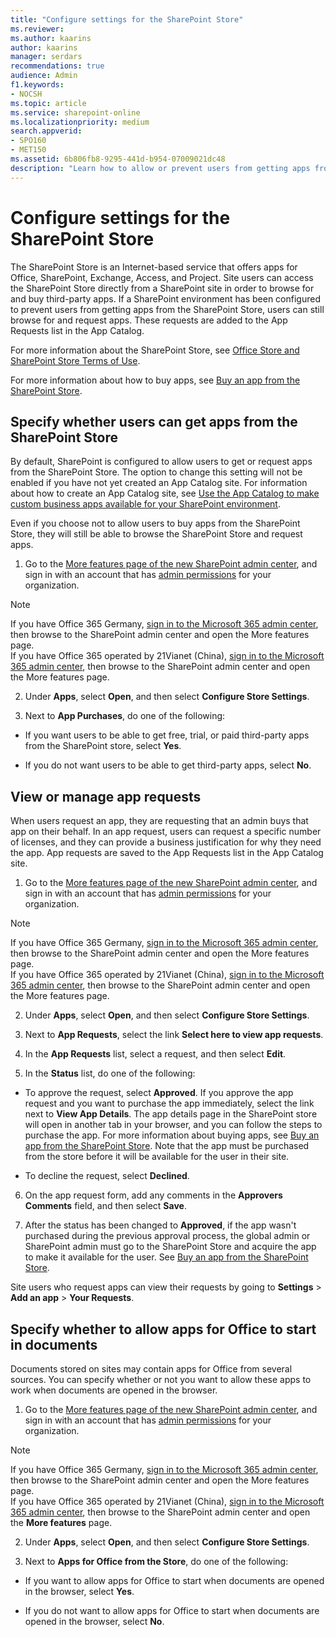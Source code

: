 ```yaml
---
title: "Configure settings for the SharePoint Store"
ms.reviewer: 
ms.author: kaarins
author: kaarins
manager: serdars
recommendations: true
audience: Admin
f1.keywords:
- NOCSH
ms.topic: article
ms.service: sharepoint-online
ms.localizationpriority: medium
search.appverid:
- SPO160
- MET150
ms.assetid: 6b806fb8-9295-441d-b954-07009021dc48
description: "Learn how to allow or prevent users from getting apps from the SharePoint Store, and how to manage app requests."
---
```


# Configure settings for the SharePoint Store

The SharePoint Store is an Internet-based service that offers apps for Office, SharePoint, Exchange, Access, and Project. Site users can access the SharePoint Store directly from a SharePoint site in order to browse for and buy third-party apps. If a SharePoint environment has been configured to prevent users from getting apps from the SharePoint Store, users can still browse for and request apps. These requests are added to the App Requests list in the App Catalog.
  
For more information about the SharePoint Store, see [Office Store and SharePoint Store Terms of Use](https://support.office.com/article/64c7f343-16b5-40bb-b39f-66c9d1c4d405).
  
For more information about how to buy apps, see [Buy an app from the SharePoint Store](https://support.office.com/article/dd98e50e-d3db-4ecb-9bb7-82b189822d43).
  
## Specify whether users can get apps from the SharePoint Store
<a name="__top"> </a>

By default, SharePoint is configured to allow users to get or request apps from the SharePoint Store. The option to change this setting will not be enabled if you have not yet created an App Catalog site. For information about how to create an App Catalog site, see [Use the App Catalog to make custom business apps available for your SharePoint environment](use-app-catalog.md).
  
Even if you choose not to allow users to buy apps from the SharePoint Store, they will still be able to browse the SharePoint Store and request apps.
  
1. Go to the [More features page of the new SharePoint admin center](https://admin.microsoft.com/sharepoint?page=classicfeatures&modern=true), and sign in with an account that has [admin permissions](./sharepoint-admin-role.md) for your organization.

>[!NOTE]
>If you have Office 365 Germany, [sign in to the Microsoft 365 admin center](https://go.microsoft.com/fwlink/p/?linkid=848041), then browse to the SharePoint admin center and open the More features page. <br>If you have Office 365 operated by 21Vianet (China), [sign in to the Microsoft 365 admin center](https://go.microsoft.com/fwlink/p/?linkid=850627), then browse to the SharePoint admin center and open the More features page.

2. Under **Apps**, select **Open**, and then select **Configure Store Settings**.
    
3. Next to **App Purchases**, do one of the following:
    
  - If you want users to be able to get free, trial, or paid third-party apps from the SharePoint store, select **Yes**. 
    
  - If you do not want users to be able to get third-party apps, select **No**. 
    
## View or manage app requests
<a name="__top"> </a>

When users request an app, they are requesting that an admin buys that app on their behalf. In an app request, users can request a specific number of licenses, and they can provide a business justification for why they need the app. App requests are saved to the App Requests list in the App Catalog site.
  
1. Go to the [More features page of the new SharePoint admin center](https://admin.microsoft.com/sharepoint?page=classicfeatures&modern=true), and sign in with an account that has [admin permissions](./sharepoint-admin-role.md) for your organization.

>[!NOTE]
>If you have Office 365 Germany, [sign in to the Microsoft 365 admin center](https://go.microsoft.com/fwlink/p/?linkid=848041), then browse to the SharePoint admin center and open the More features page. <br>If you have Office 365 operated by 21Vianet (China), [sign in to the Microsoft 365 admin center](https://go.microsoft.com/fwlink/p/?linkid=850627), then browse to the SharePoint admin center and open the More features page.

2. Under **Apps**, select **Open**, and then select **Configure Store Settings**.
    
3. Next to **App Requests**, select the link **Select here to view app requests**.
    
4. In the **App Requests** list, select a request, and then select **Edit**.
    
5. In the **Status** list, do one of the following: 
    
  - To approve the request, select **Approved**. If you approve the app request and you want to purchase the app immediately, select the link next to **View App Details**. The app details page in the SharePoint store will open in another tab in your browser, and you can follow the steps to purchase the app. For more information about buying apps, see [Buy an app from the SharePoint Store](https://support.office.com/article/dd98e50e-d3db-4ecb-9bb7-82b189822d43). Note that the app must be purchased from the store before it will be available for the user in their site.
    
  - To decline the request, select **Declined**.
    
6. On the app request form, add any comments in the **Approvers Comments** field, and then select **Save**.
    
7. After the status has been changed to **Approved**, if the app wasn't purchased during the previous approval process, the global admin or SharePoint admin must go to the SharePoint Store and acquire the app to make it available for the user. See [Buy an app from the SharePoint Store](https://support.office.com/article/dd98e50e-d3db-4ecb-9bb7-82b189822d43).
    
Site users who request apps can view their requests by going to **Settings** \> **Add an app** \> **Your Requests**.
  
## Specify whether to allow apps for Office to start in documents
<a name="__top"> </a>

Documents stored on sites may contain apps for Office from several sources. You can specify whether or not you want to allow these apps to work when documents are opened in the browser.
  
1. Go to the [More features page of the new SharePoint admin center](https://admin.microsoft.com/sharepoint?page=classicfeatures&modern=true), and sign in with an account that has [admin permissions](./sharepoint-admin-role.md) for your organization.

>[!NOTE]
>If you have Office 365 Germany, [sign in to the Microsoft 365 admin center](https://go.microsoft.com/fwlink/p/?linkid=848041), then browse to the SharePoint admin center and open the More features page. <br>If you have Office 365 operated by 21Vianet (China), [sign in to the Microsoft 365 admin center](https://go.microsoft.com/fwlink/p/?linkid=850627), then browse to the SharePoint admin center and open the **More features** page.

2. Under **Apps**, select **Open**, and then select **Configure Store Settings**.
 
3. Next to **Apps for Office from the Store**, do one of the following:
    
  - If you want to allow apps for Office to start when documents are opened in the browser, select **Yes**. 
    
  - If you do not want to allow apps for Office to start when documents are opened in the browser, select **No**.